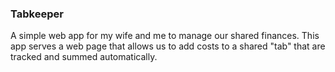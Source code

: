 ### Tabkeeper

A simple web app for my wife and me to manage our shared finances.  This app serves a web page that allows us to add costs to a shared "tab" that are tracked and summed automatically.
